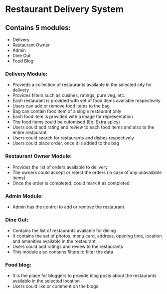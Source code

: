 # Restaurant Delivery System
## Contains 5 modules:
- Delivery
- Restaurant Owner
- Admin
- Dine Out
- Food Blog
### Delivery Module:
- Provieds a collection of restaurants available in the selected city for delivery
- Provides filters such as cusines, ratings, pure veg, etc.
- Each restaurant is provided with set of food items available respectively
- Users can add or remove food items to the bag
- Bag can contain food item of a single restaurant only
- Each food item is provided with a image for representation
- The food items could be cutomised (Ex. Extra spicy)
- Users could add rating and review to each food items and also to the entire restaurant
- Users could search for restaurants and dishes respectively
- Users could place order, once it is added to the bag
### Restaurant Owner Module:
- Provides the list of orders available to delivery
- The owners could accept or reject the orders (in case of any unavailable items)
- Once the order is completed, could mark it as completed
### Admin Module:
- Admin has the control to add or remove the restaurant
### Dine Out:
- Contains the list of restaurants available for dining
- It contains the set of photos, menu card, address, opening time, location and amenities available in the restaurant
- Users could add ratings and review to the restaurants
- This module also contains filters to filter the data
### Food blog:
- It is the place for bloggers to provide blog posts about the restaurants available in the selected location
- Users could like or comment on the blogs 
